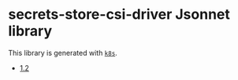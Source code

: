 # secrets-store-csi-driver Jsonnet library

This library is generated with [`k8s`](https://github.com/jsonnet-libs/k8s).

- [1.2](1.2/README.md)
